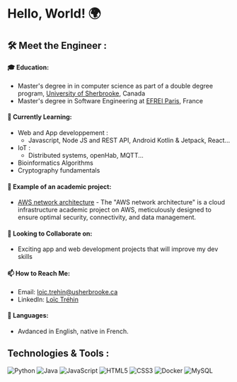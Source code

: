 <!--
**LoicTrehin/LoicTrehin** is a ✨ _special_ ✨ repository because its `README.md` (this file) appears on your GitHub profile.

Here are some ideas to get you started:

- 🔭 I’m currently working on ...
- 🌱 I’m currently learning ...
- 👯 I’m looking to collaborate on ...
- 🤔 I’m looking for help with ...
- 💬 Ask me about ...
- 📫 How to reach me: ...
- 😄 Pronouns: ...
- ⚡ Fun fact: ...
-->

# Hello, World! 🌍


## 🛠️ Meet the Engineer :

#### 🎓 **Education**:
- Master's degree in in computer science as part of a double degree program, [University of Sherbrooke](https://www.usherbrooke.ca/about/), Canada
- Master's degree in Software Engineering at [EFREI Paris](https://eng.efrei.fr/), France

#### 🌱 **Currently Learning**: 
- Web and App developpement :
  - Javascript, Node JS and REST API, Android Kotlin & Jetpack, React...
- IoT :
  - Distributed systems, openHab, MQTT...
- Bioinformatics Algorithms
- Cryptography fundamentals

#### 🔭 **Example of an academic project**:
- [AWS network architecture](https://github.com/Gaetan-Mounsamy/CloudProjet) - The "AWS network architecture" is a cloud infrastructure academic project on AWS, meticulously designed to ensure optimal security, connectivity, and data management.

#### 🤝 **Looking to Collaborate on**: 
- Exciting app and web development projects that will improve my dev skills

#### 📫 **How to Reach Me**: 
- Email: [loic.trehin@usherbrooke.ca](mailto:loic.trehin@usherbrooke.ca)
- LinkedIn: [Loïc Tréhin](https://www.linkedin.com/in/loic-trehin/)

#### 💬 **Languages**:
- Avdanced in English, native in French.


## Technologies & Tools :

![Python](https://img.shields.io/badge/-Python-black?style=flat&logo=python)
![Java](https://img.shields.io/badge/-Java-red?style=flat&logo=java)
![JavaScript](https://img.shields.io/badge/-JavaScript-yellow?style=flat&logo=javascript)
![HTML5](https://img.shields.io/badge/-html5-black?style=flat&logo=html5)
![CSS3](https://img.shields.io/badge/-css3-black?style=flat&logo=css3)
![Docker](https://img.shields.io/badge/-docker-black?style=flat&logo=docker)
![MySQL](https://img.shields.io/badge/-mysql-black?style=flat&logo=mysql)
